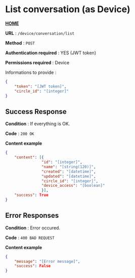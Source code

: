 # List conversation (as Device)
**[HOME](../README.md)**

**URL** : `/device/conversation/list`

**Method** : `POST`

**Authentication required** : YES (JWT token)

**Permissions required** : Device


Informations to provide :

```json
{
    "token": "[JWT token]",
    "circle_id": "[integer]"
}
```

## Success Response

**Condition** : If everything is OK.

**Code** : `200 OK`

**Content example**

```json
{
    "content": [{
                "id": "[integer]",
                "name": "[string(120)]",
                "created": "[datetime]",
                "updated": "[datetime]",
                "circle_id": "[integer]",
                "device_access": "[boolean]"
                }],
    "success": True
}
```

## Error Responses

**Condition** : Error occured.

**Code** : `400 BAD REQUEST`

**Content example**

```json
{
    "message": "[Error message]",
    "success": False
}
```